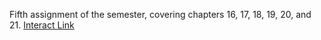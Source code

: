 Fifth assignment of the semester, covering chapters 16, 17, 18, 19, 20, and 21.
[Interact Link](http://datahub.berkeley.edu/user-redirect/interact?account=ds-modules&repo=ECON-101B&branch=master&path=Problem%20Set%205/Macroeconomic%20Policy.ipynb)
